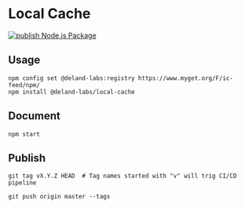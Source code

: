 # Local Cache

[![publish Node.js Package](https://github.com/Deland-Labs/localCache/actions/workflows/publish.yml/badge.svg)][1]

## Usage

```shell
npm config set @deland-labs:registry https://www.myget.org/F/ic-feed/npm/
npm install @deland-labs/local-cache
```

## Document

```shell
npm start
```

## Publish

```shell
git tag vX.Y.Z HEAD  # Tag names started with "v" will trig CI/CD pipeline

git push origin master --tags
```

[1]: https://github.com/Deland-Labs/localCache/actions/workflows/publish.yml
[2]: https://github.com/settings/tokens
